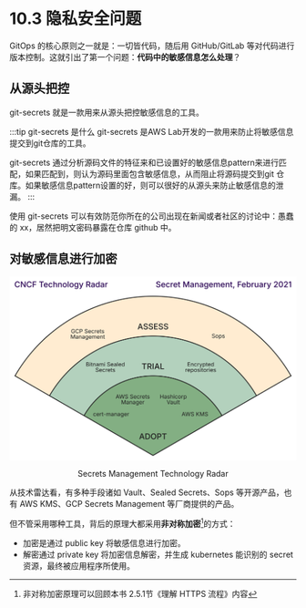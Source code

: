 # 10.3 隐私安全问题

GitOps 的核心原则之一就是：一切皆代码，随后用 GitHub/GitLab 等对代码进行版本控制。这就引出了第一个问题：**代码中的敏感信息怎么处理**？



## 从源头把控

git-secrets 就是一款用来从源头把控敏感信息的工具。 

:::tip git-secrets 是什么
git-secrets 是AWS Lab开发的一款用来防止将敏感信息提交到git仓库的工具。

git-secrets 通过分析源码文件的特征来和已设置好的敏感信息pattern来进行匹配，如果匹配到，则认为源码里面包含敏感信息，从而阻止将源码提交到git 仓库。如果敏感信息pattern设置的好，则可以很好的从源头来防止敏感信息的泄漏。
:::

使用 git-secrets 可以有效防范你所在的公司出现在新闻或者社区的讨论中：愚蠢的 xx，居然把明文密码暴露在仓库 github 中。

## 对敏感信息进行加密

<div  align="center">
	<img src="../assets/2021-02-secrets-management.svg" align=center />
	<p>Secrets Management Technology Radar</p>
</div>

从技术雷达看，有多种手段诸如 Vault、Sealed Secrets、Sops 等开源产品，也有 AWS KMS、GCP Secrets Management 等厂商提供的产品。

但不管采用哪种工具，背后的原理大都采用**非对称加密**[^1]的方式：
- 加密是通过 public key 将敏感信息进行加密。
- 解密通过 private key 将加密信息解密，并生成 kubernetes 能识别的 secret 资源，最终被应用程序所使用。


[^1]: 非对称加密原理可以回顾本书 2.5.1节《理解 HTTPS 流程》内容
